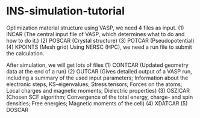 # INS-simulation-tutorial

Optimization material structure using VASP, we need 4 files as input.
(1) INCAR (The central input file of VASP, which determines what to do and how to do it.)
(2) POSCAR (Crystal structure)
(3) POTCAR (Pseudopotential)
(4) KPOINTS (Mesh grid)
Using NERSC (HPC), we need a run file to submit the calculation.

After simulation, we will get lots of files
(1) CONTCAR (Updated geometry data at the end of a run)
(2) OUTCAR (Gives detailed output of a VASP run, including a summary of the used input parameters; Information about the electronic steps, KS-eigenvalues; Stress tensors; Forces on the atoms; 
Local charges and magnetic moments; Dielectric properties)
(3) OSZICAR (Chosen SCF algorithm; Convergence of the total energy, charge- and spin densities; Free energies; Magnetic moments of the cell)
(4) XDATCAR
(5) DOSCAR
